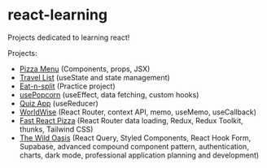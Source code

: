 # react-learning
 Projects dedicated to learning react!

 Projects:

- [Pizza Menu](https://mikes-react-pizza-menu.netlify.app) (Components, props, JSX)
- [Travel List](https://mikes-react-travel-list.netlify.app) (useState and state management)
- [Eat-n-split](https://mikes-eat-n-split.netlify.app) (Practice project)
- [usePopcorn](https://mikes-usepopcorn.netlify.app) (useEffect, data fetching, custom hooks)
- [Quiz App](https://mikes-react-quiz.netlify.app) (useReducer)
- [WorldWise](https://mikes-worldwise.netlify.app) (React Router, context API, memo, useMemo, useCallback)
- [Fast React Pizza](https://mikes-fast-react-pizza.netlify.app) (React Router data loading, Redux, Redux Toolkit, thunks, Tailwind CSS)
- [The Wild Oasis](https://mikes-wild-oasis.netlify.app) (React Query, Styled Components, React Hook Form, Supabase, advanced compound component pattern, authentication, charts, dark mode, professional application planning and development)
